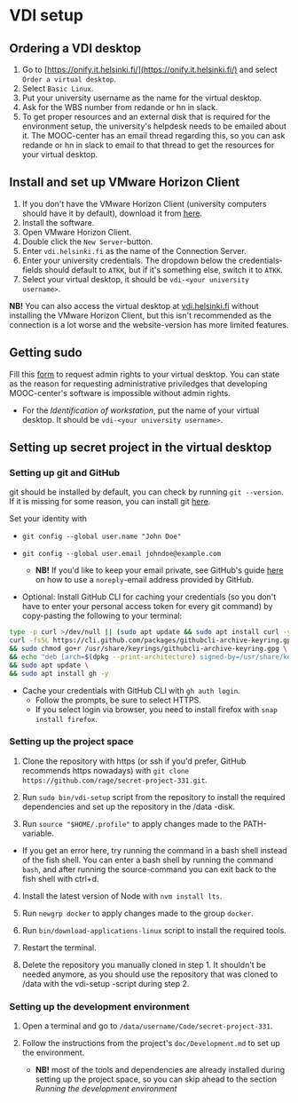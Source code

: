 # VDI setup

## Ordering a VDI desktop

1. Go to [https://onify.it.helsinki.fi/](https://onify.it.helsinki.fi/) and select `Order a virtual desktop`.
2. Select `Basic Linux`.
3. Put your university username as the name for the virtual desktop.
4. Ask for the WBS number from redande or hn in slack.
5. To get proper resources and an external disk that is required for the environment setup, the university's helpdesk needs to be emailed about it. The MOOC-center has an email thread regarding this, so you can ask redande or hn in slack to email to that thread to get the resources for your virtual desktop.

## Install and set up VMware Horizon Client

1. If you don't have the VMware Horizon Client (university computers should have it by default), download it from [here](https://customerconnect.vmware.com/en/downloads/info/slug/desktop_end_user_computing/vmware_horizon_clients/horizon_8).
2. Install the software.
3. Open VMware Horizon Client.
4. Double click the `New Server`-button.
5. Enter `vdi.helsinki.fi` as the name of the Connection Server.
6. Enter your university credentials. The dropdown below the credentials-fields should default to `ATKK`, but if it's something else, switch it to `ATKK`.
7. Select your virtual desktop, it should be `vdi-<your university username>`.

**NB!** You can also access the virtual desktop at [vdi.helsinki.fi](https://vdi.helsinki.fi) without installing the VMware Horizon Client, but this isn't recommended as the connection is a lot worse and the website-version has more limited features.

## Getting sudo

Fill this [form](https://elomake.helsinki.fi/lomakkeet/42471/lomake.html) to request admin rights to your virtual desktop. You can state as the reason for requesting administrative priviledges that developing MOOC-center's software is impossible without admin rights.

- For the _Identification of workstation_, put the name of your virtual desktop. It should be `vdi-<your university username>`.

## Setting up secret project in the virtual desktop

### Setting up git and GitHub

git should be installed by default, you can check by running `git --version`. If it is missing for some reason, you can install git [here](https://git-scm.com/downloads).

Set your identity with

- `git config --global user.name "John Doe"`
- `git config --global user.email johndoe@example.com`

  - **NB!** If you'd like to keep your email private, see GitHub's guide [here](https://docs.github.com/en/account-and-profile/setting-up-and-managing-your-personal-account-on-github/managing-email-preferences/setting-your-commit-email-address) on how to use a `noreply`-email address provided by GitHub.

- Optional: Install GitHub CLI for caching your credentials (so you don't have to enter your personal access token for every git command) by copy-pasting the following to your terminal:

```bash
type -p curl >/dev/null || (sudo apt update && sudo apt install curl -y)
curl -fsSL https://cli.github.com/packages/githubcli-archive-keyring.gpg | sudo dd of=/usr/share/keyrings/githubcli-archive-keyring.gpg \
&& sudo chmod go+r /usr/share/keyrings/githubcli-archive-keyring.gpg \
&& echo "deb [arch=$(dpkg --print-architecture) signed-by=/usr/share/keyrings/githubcli-archive-keyring.gpg] https://cli.github.com/packages stable main" | sudo tee /etc/apt/sources.list.d/github-cli.list > /dev/null \
&& sudo apt update \
&& sudo apt install gh -y
```

- Cache your credentials with GitHub CLI with `gh auth login`.
  - Follow the prompts, be sure to select HTTPS.
  - If you select login via browser, you need to install firefox with `snap install firefox`.

### Setting up the project space

1. Clone the repository with https (or ssh if you'd prefer, GitHub recommends https nowadays) with `git clone https://github.com/rage/secret-project-331.git`.

2. Run `sudo bin/vdi-setup` script from the repository to install the required dependencies and set up the repository in the /data -disk.

3. Run `source "$HOME/.profile"` to apply changes made to the PATH-variable.

- If you get an error here, try running the command in a bash shell instead of the fish shell. You can enter a bash shell by running the command `bash`, and after running the source-command you can exit back to the fish shell with ctrl+d.

4. Install the latest version of Node with `nvm install lts`.

5. Run `newgrp docker` to apply changes made to the group `docker`.

6. Run `bin/download-applications-linux` script to install the required tools.

7. Restart the terminal.

8. Delete the repository you manually cloned in step 1. It shouldn't be needed anymore, as you should use the repository that was cloned to /data with the vdi-setup -script during step 2.

### Setting up the development environment

1. Open a terminal and go to `/data/username/Code/secret-project-331`.

2. Follow the instructions from the project's `doc/Development.md` to set up the environment.
   - **NB!** most of the tools and dependencies are already installed during setting up the project space, so you can skip ahead to the section _Running the development environment_

